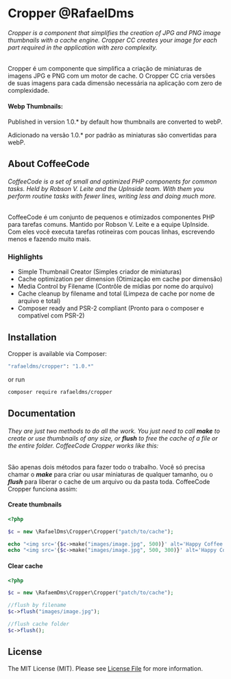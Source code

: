 # Cropper @RafaelDms


###### Cropper is a component that simplifies the creation of JPG and PNG image thumbnails with a cache engine. Cropper CC creates your image for each part required in the application with zero complexity.

Cropper é um componente que simplifica a criação de miniaturas de imagens JPG e PNG com um motor de cache. O Cropper CC cria versões de suas imagens para cada dimensão necessária na aplicação com zero de complexidade.

#### Webp Thumbnails:

Published in version 1.0.* by default how thumbnails are converted to webP.

Adicionado na versão 1.0.* por padrão as miniaturas são convertidas para webP.

## About CoffeeCode

###### CoffeeCode is a set of small and optimized PHP components for common tasks. Held by Robson V. Leite and the UpInside team. With them you perform routine tasks with fewer lines, writing less and doing much more.

CoffeeCode é um conjunto de pequenos e otimizados componentes PHP para tarefas comuns. Mantido por Robson V. Leite e a equipe UpInside. Com eles você executa tarefas rotineiras com poucas linhas, escrevendo menos e fazendo muito mais.

### Highlights

- Simple Thumbnail Creator (Simples criador de miniaturas)
- Cache optimization per dimension (Otimização em cache por dimensão)
- Media Control by Filename (Contrôle de mídias por nome do arquivo)
- Cache cleanup by filename and total (Limpeza de cache por nome de arquivo e total)
- Composer ready and PSR-2 compliant (Pronto para o composer e compatível com PSR-2)

## Installation

Cropper is available via Composer:

```bash
"rafaeldms/cropper": "1.0.*"
```

or run

```bash
composer require rafaeldms/cropper
```

## Documentation

###### They are just two methods to do all the work. You just need to call ***make*** to create or use thumbnails of any size, or ***flush*** to free the cache of a file or the entire folder. CoffeeCode Cropper works like this:

São apenas dois métodos para fazer todo o trabalho. Você só precisa chamar o ***make*** para criar ou usar miniaturas de qualquer tamanho, ou o ***flush*** para liberar o cache de um arquivo ou da pasta toda. CoffeeCode Cropper funciona assim:

#### Create thumbnails

```php
<?php

$c = new \RafaelDms\Cropper\Cropper("patch/to/cache");

echo "<img src='{$c->make("images/image.jpg", 500)}' alt='Happy Coffee' title='Happy Coffee'>";
echo "<img src='{$c->make("images/image.jpg", 500, 300)}' alt='Happy Coffee' title='Happy Coffee'>";
```

#### Clear cache

```php
<?php

$c = new \RafaemDms\Cropper\Cropper("patch/to/cache");

//flush by filename
$c->flush("images/image.jpg");

//flush cache folder
$c->flush();
```

## License

The MIT License (MIT). Please see [License File](https://github.com/robsonvleite/cropper/blob/master/LICENSE) for more information.
